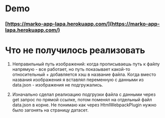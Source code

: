 # Demo

### [https://marko-app-lapa.herokuapp.com/](https://marko-app-lapa.herokuapp.com/)


# Что не получилось реализовать

1. Неправильный путь изображений: когда прописываешь путь к файлу напрямую - все работает, но путь показывает какой-то относительный + добавляется хэш в название файла. Когда вместо названия изображения я вставлял переменную с данными из data.json - изображения не подгружались.

2. Изначально сделал реализацию подгрузки файла с данными через get запрос по прямой ссылке, потом поменял на отдельный файл data.json в корне. Не понимаю как через HtmlWebpackPlugin нужно было загонять на страницу датасет.





